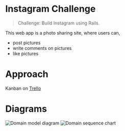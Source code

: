 # Instagram Challenge

> Challenge: Build Instagram using Rails.

This web app is a photo sharing site, where users can,
- post pictures
- write comments on pictures
- like pictures

# Approach

Kanban on [Trello](https://trello.com/b/f21BvAJa/instagram-challenge)

# Diagrams

![Domain model diagram](https://trello-attachments.s3.amazonaws.com/5d32e8d69b729414ded01254/674x966/ecb578fcfc87f5d792931835d3cc0b06/Screenshot_2019-07-20_at_15.09.08.png) ![Domain sequence chart](https://trello-attachments.s3.amazonaws.com/5d32e72429e832554cf3c83d/5d32e8d69b729414ded01254/e5a2d409d103cd627fa83ae4e7d29420/Screenshot_2019-07-20_at_14.56.14.png)